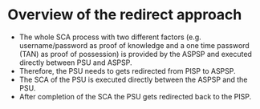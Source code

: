 # Overview of the redirect approach

- The whole SCA process with two different factors (e.g. username/password as proof of knowledge and a one time password (TAN) as proof of possession) is provided by the ASPSP and executed directly between PSU and ASPSP.
- Therefore, the PSU needs to gets redirected from PISP to ASPSP.
- The SCA of the PSU is executed directly between the ASPSP and the PSU.
- After completion of the SCA the PSU gets redirected back to the PISP.
